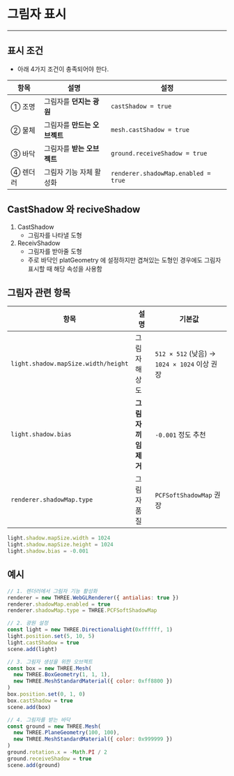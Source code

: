 # 그림자 표시 

---

>

## 표시 조건

- 아래 4가지 조건이 충족되어야 한다. 

| 항목     | 설명                         | 설정                                |
| -------- | ---------------------------- | ----------------------------------- |
| ① 조명   | 그림자를 **던지는 광원**     | `castShadow = true`                 |
| ② 물체   | 그림자를 **만드는 오브젝트** | `mesh.castShadow = true`            |
| ③ 바닥   | 그림자를 **받는 오브젝트**   | `ground.receiveShadow = true`       |
| ④ 렌더러 | 그림자 기능 자체 활성화      | `renderer.shadowMap.enabled = true` |

## CastShadow 와 reciveShadow 

1. CastShadow 
   - 그림자를 나타낼 도형 
2. ReceivShadow
   - 그림자를 받아줄 도형
   - 주로 바닥인 platGeometry 에 설정하지만 겹쳐있는 도형인 경우에도 그림자 표시할 때 해당 속성을 사용함 

## 그림자 관련 항목 

| 항목                                | 설명                 | 기본값                                       |
| ----------------------------------- | -------------------- | -------------------------------------------- |
| `light.shadow.mapSize.width/height` | 그림자 해상도        | `512 × 512` (낮음) → `1024 × 1024` 이상 권장 |
| `light.shadow.bias`                 | **그림자 끼임 제거** | `-0.001` 정도 추천                           |
| `renderer.shadowMap.type`           | 그림자 품질          | `PCFSoftShadowMap` 권장                      |

```js
light.shadow.mapSize.width = 1024
light.shadow.mapSize.height = 1024
light.shadow.bias = -0.001
```

## 예시

```js
// 1. 렌더러에서 그림자 기능 활성화
renderer = new THREE.WebGLRenderer({ antialias: true })
renderer.shadowMap.enabled = true
renderer.shadowMap.type = THREE.PCFSoftShadowMap

// 2. 광원 설정
const light = new THREE.DirectionalLight(0xffffff, 1)
light.position.set(5, 10, 5)
light.castShadow = true
scene.add(light)

// 3. 그림자 생성을 위한 오브젝트
const box = new THREE.Mesh(
  new THREE.BoxGeometry(1, 1, 1),
  new THREE.MeshStandardMaterial({ color: 0xff8800 })
)
box.position.set(0, 1, 0)
box.castShadow = true
scene.add(box)

// 4. 그림자를 받는 바닥
const ground = new THREE.Mesh(
  new THREE.PlaneGeometry(100, 100),
  new THREE.MeshStandardMaterial({ color: 0x999999 })
)
ground.rotation.x = -Math.PI / 2
ground.receiveShadow = true
scene.add(ground)
```

